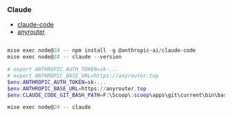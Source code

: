 ### Claude

- [claude-code](https://www.anthropic.com/claude-code)
- [anyrouter](https://anyrouter.top/)

```powershell

mise exec node@24 -- npm install -g @anthropic-ai/claude-code
mise exec node@24 -- claude --version

# export ANTHROPIC_AUTH_TOKEN=sk-...
# export ANTHROPIC_BASE_URL=https://anyrouter.top
$env:ANTHROPIC_AUTH_TOKEN=sk-...
$env:ANTHROPIC_BASE_URL=https://anyrouter.top
$env:CLAUDE_CODE_GIT_BASH_PATH=F:\Scoop\.scoop\apps\git\current\bin\bash.exe

mise exec node@24 -- claude
```